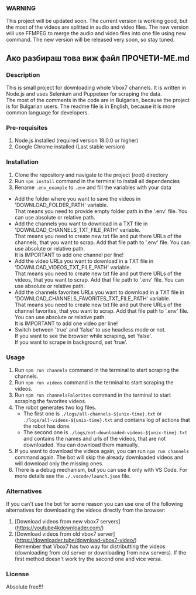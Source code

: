 ### WARNING ###
This project will be updated soon. The current version is working good, but the most of the videos are splitted in audio and video files. The new version will use FFMPEG to merge the audio and video files into one file using new command. The new version will be released very soon, so stay tuned.

## Ако разбираш това виж файл ПРОЧЕТИ-МЕ.md ##

### Description ###
This is small project for downloading whole Vbox7 channels. It is written in Node.js and uses Selenium and Puppeteer for scraping the data.  
The most of the comments in the code are in Bulgarian, because the project is for Bulgarian users. The readme file is in English, because it is more common language for developers.

### Pre-requisites ###
1. Node.js installed (required version 18.0.0 or higher)
2. Google Chrome installed (Last stable version)

### Installation ###  
1. Clone the repository and navigate to the project (root) directory  
2. Run `npm install` command in the terminal to install all dependencies  
3. Rename `.env_example` to `.env` and fill the variables with your data  
- Add the folder where you want to save the videos in 'DOWNLOAD_FOLDER_PATH' variable.  
    That means you need to provide empty folder path in the '.env' file. You can use absolute or relative path.
- Add the channels you want to download in a TXT file in 'DOWNLOAD_CHANNELS_TXT_FILE_PATH' variable.  
    That means you need to create new txt file and put there URLs of the channels, that you want to scrap. Add that file path to '.env' file. You can use absolute or relative path.  
    It is IMPORTANT to add one channel per line!  
- Add the video URLs you want to download in a TXT file in 'DOWNLOAD_VIDEOS_TXT_FILE_PATH' variable.  
    That means you need to create new txt file and put there URLs of the videos, that you want to scrap. Add that file path to '.env' file. You can use absolute or relative path.
- Add the channels favorites URLs you want to download in a TXT file in 'DOWNLOAD_CHANNELS_FAVORITES_TXT_FILE_PATH' variable.  
    That means you need to create new txt file and put there URLs of the channel favorites, that you want to scrap. Add that file path to '.env' file. You can use absolute or relative path.  
    It is IMPORTANT to add one video per line!
- Switch between 'true' and 'false' to use headless mode or not.  
    If you want to see the browser while scraping, set 'false'.  
    If you want to scrape in background, set 'true'.

### Usage ###
1. Run `npm run channels` command in the terminal to start scraping the channels.
2. Run `npm run videos` command in the terminal to start scraping the videos.
3. Run `npm run channelsFalorites` command in the terminal to start scraping the favorites videos.
3. The robot generates two log files.  
    - The first one is `./logs/all-channels-${unix-time}.txt` or `./logs/all-videos-${unix-time}.txt` and contains log of actions that the robot has done.
    - The second one is `./logs/not-downloaded-videos-${unix-time}.txt` and contains the names and urls of the videos, that are not downloaded. You can download them manually. 
4. If you want to download the videos again, you can run `npm run channels` command again. The bot will skip the already downloaded videos and will download only the missing ones.
5. There is a debug mechanism, but you can use it only with VS Code. For more details see the `./.vscode/launch.json` file.

### Alternatives ###
If you can't use the bot for some reason you can use one of the following alternatives for downloading the videos directly from the browser:
1. [Download videos from new vbox7 servers] (https://youtube4kdownloader.com/)  
2. [Download videos from old vbox7 server] (https://downloader.tube/download-vbox7-video/)  
Remember that Vbox7 has two way for distributting the videos (downloading from old server or downloading from new servers). If the first method doesn't work try the second one and vice versa.

### License ###
Absolute free!!!
